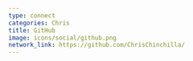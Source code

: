 ```yaml
---
type: connect
categories: Chris
title: GitHub
image: icons/social/github.png
network_link: https://github.com/ChrisChinchilla/
---
```


